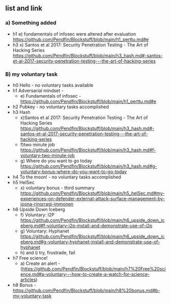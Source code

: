 ## list and link
### a) Something added 
 - h1 e) fundamentals of infosec were altered after evaluation https://github.com/Pendfin/Blockstuff/blob/main/h1_perttu.md#e
 - h3 x) Santos et al 2017: Security Penetration Testing - The Art of Hacking Series https://github.com/Pendfin/Blockstuff/blob/main/h3_hash.md#-santos-et-al-2017-security-penetration-testing---the-art-of-hacking-series

### B) my voluntary task
 - h0 Hello - no voluntary tasks available
 - h1 Adversarial mindset -
   - e) Fundamentals of infosec - https://github.com/Pendfin/Blockstuff/blob/main/h1_perttu.md#e 
 - h2 Pubkey - no voluntary tasks accomplished 
 - h3 Hash
   - x)Santos et al 2017: Security Penetration Testing - The Art of Hacking Series https://github.com/Pendfin/Blockstuff/blob/main/h3_hash.md#-santos-et-al-2017-security-penetration-testing---the-art-of-hacking-series 
   - f)two minute job https://github.com/Pendfin/Blockstuff/blob/main/h3_hash.md#f-voluntary-two-minute-job
   - g) Where do you want to go today https://github.com/Pendfin/Blockstuff/blob/main/h3_hash.md#g-voluntary-bonus-where-do-you-want-to-go-today
 - h4 To the moon! - no voluntary tasks accomplished
 - h5 HelSec
   - x) voluntary bonus - third summary https://github.com/Pendfin/Blockstuff/blob/main/h5_helSec.md#my-experiences-on-defender-external-attack-surface-management-by-joona-rinorragi-immonen
 - h6 Upside Down Iceberg
   - f) Voluntary: I2P https://github.com/Pendfin/Blockstuff/blob/main/h6_upside_down_iceberg.md#f-voluntary-i2p-install-and-demonstrate-use-of-i2p
   - g) Voluntary: Hyphanet https://github.com/Pendfin/Blockstuff/blob/main/h6_upside_down_iceberg.md#g-voluntary-hyphanet-install-and-demonstrate-use-of-hyphanet
   - h) and i) try, frustrade, fail
 - h7 Free science!
   - a) Create an alert - (https://github.com/Pendfin/Blockstuff/blob/main/h7%20Free%20science.md#a-voluntary---how-to-create-a-watch-for-science-articles) 
 - h8 Bonus - https://github.com/Pendfin/Blockstuff/blob/main/h8%20bonus.md#b-my-voluntary-task
